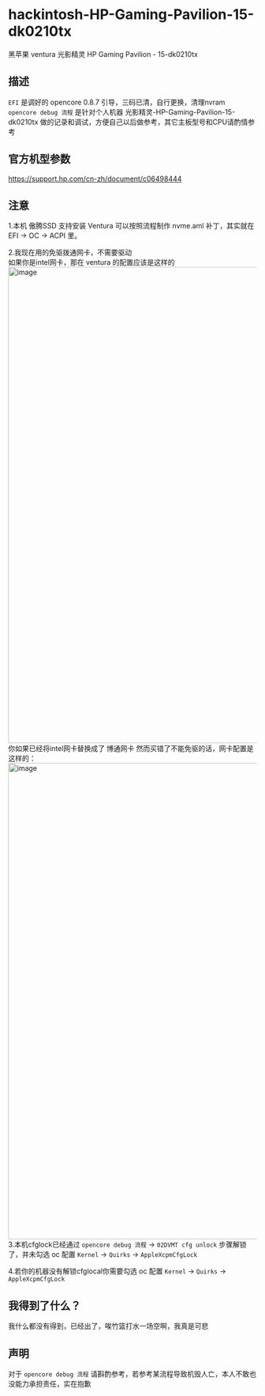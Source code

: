 # hackintosh-HP-Gaming-Pavilion-15-dk0210tx
黑苹果 ventura 光影精灵 HP Gaming Pavilion - 15-dk0210tx  

## 描述
`EFI` 是调好的 opencore 0.8.7 引导，三码已清，自行更换，清理nvram  
`opencore debug 流程` 是针对个人机器 光影精灵-HP-Gaming-Pavilion-15-dk0210tx 做的记录和调试，方便自己以后做参考，其它主板型号和CPU请酌情参考  

## 官方机型参数
<a href="https://support.hp.com/cn-zh/document/c06498444" title="官方参数">https://support.hp.com/cn-zh/document/c06498444</a>  

## 注意
1.本机 傲腾SSD 支持安装 Ventura 可以按照流程制作 nvme.aml 补丁，其实就在 EFI -> OC -> ACPI 里。  

2.我现在用的免驱拨通网卡，不需要驱动  
如果你是intel网卡，那在 ventura 的配置应该是这样的  
<img width="964" alt="image" title="intel" src="https://user-images.githubusercontent.com/94947393/205294387-150b0bc5-4517-43a8-9082-b0403ec64484.png">   
你如果已经将intel网卡替换成了 博通网卡 然而买错了不能免驱的话，网卡配置是这样的：  
<img width="964" alt="image" title="Broadcom" src="https://user-images.githubusercontent.com/94947393/201841163-97df13ad-4a79-4dab-af6b-25089f28a4b2.png">     
3.本机cfglock已经通过  `opencore debug 流程` -> `02DVMT cfg unlock` 步骤解锁了，并未勾选 oc 配置 `Kernel` -> `Quirks` -> `AppleXcpmCfgLock`  

4.若你的机器没有解锁cfglocal你需要勾选 oc 配置 `Kernel` -> `Quirks` -> `AppleXcpmCfgLock`

##  我得到了什么？
我什么都没有得到，已经出了，唉竹篮打水一场空啊，我真是可悲  

## 声明
对于 `opencore debug 流程` 请斟酌参考，若参考某流程导致机毁人亡，本人不敢也没能力承担责任，实在抱歉
